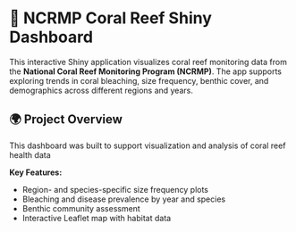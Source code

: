 # 🪸 NCRMP Coral Reef Shiny Dashboard

This interactive Shiny application visualizes coral reef monitoring data from the **National Coral Reef Monitoring Program (NCRMP)**. The app supports exploring trends in coral bleaching, size frequency, benthic cover, and demographics across different regions and years.

## 🌍 Project Overview

This dashboard was built to support visualization and analysis of coral reef health data

**Key Features:**
- Region- and species-specific size frequency plots
- Bleaching and disease prevalence by year and species
- Benthic community assessment
- Interactive Leaflet map with habitat data
